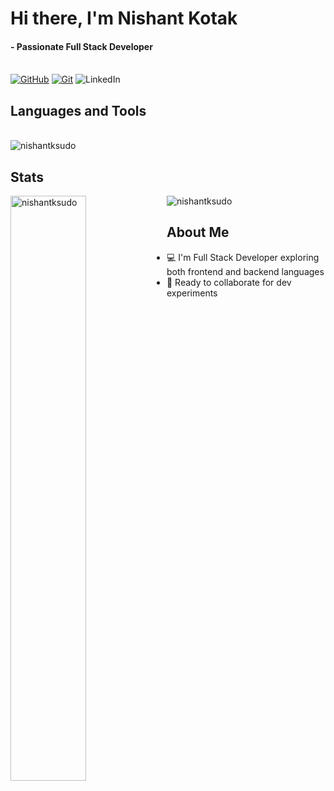 <h1 align="left"> Hi there, I'm Nishant Kotak </h1>
<h4 align="left"> - Passionate Full Stack Developer </h4>

<br> [![GitHub](https://img.shields.io/badge/GitHub-181717.svg?style=for-the-badge&logo=GitHub&logoColor=white)](https://github.com/nishantksudo)
[![Git](https://img.shields.io/badge/Git-F05032?style=for-the-badge&logo=git&logoColor=white)](https://git-scm.com/)
![LinkedIn](https://img.shields.io/badge/LinkedIn-%230077B5.svg?style=for-the-badge&logo=linkedin&logoColor=white)
<br>

## Languages and Tools
<br><img alt="nishantksudo" src="https://skillicons.dev/icons?i=html,css,js,mongodb,express,react,nodejs,blender,vercel&theme=dark"/> </br>

## Stats
<img  align="left" width="49%" src="https://github-readme-stats.vercel.app/api?username=nishantksudo&show_icons=true&theme=dark" alt="nishantksudo"/>
<!--for top lang-->
<!--<img src="https://github-readme-stats.vercel.app/api/top-langs/?username=nishantksudo&hide_progress=true&theme=dark" alt="nishantksudo"/> <br><br><br><br><br> -->

<img align="center" src="https://streak-stats.demolab.com/?user=nishantksudo&theme=shadow-brown" alt="nishantksudo"/> </p>

## About Me
- :computer: I'm Full Stack Developer exploring both frontend and backend languages
- :handshake: Ready to collaborate for dev experiments
